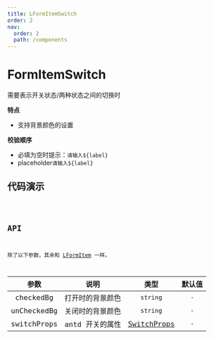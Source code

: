 ```yaml
---
title: LFormItemSwitch
order: 2
nav:
  order: 2
  path: /components
---
```


# FormItemSwitch

需要表示开关状态/两种状态之间的切换时

**特点**

- 支持背景颜色的设置

**校验顺序**

- 必填为空时提示：`请输入${label}`
- placeholder`请输入${label}`

## 代码演示

<code src='./demos/Demo1.tsx'>

## API

除了以下参数，其余和 [LFormItem](/components/form-item#api) 一样。

| 参数 | 说明 | 类型 | 默认值 |
| :-: | :-: | :-: | :-: |
| checkedBg | 打开时的背景颜色 | `string` | `-` |
| unCheckedBg | 关闭时的背景颜色 | `string` | `-` |
| switchProps | antd 开关的属性 | [SwitchProps](https://4x.ant.design/components/switch-cn/#API) | `-` |
